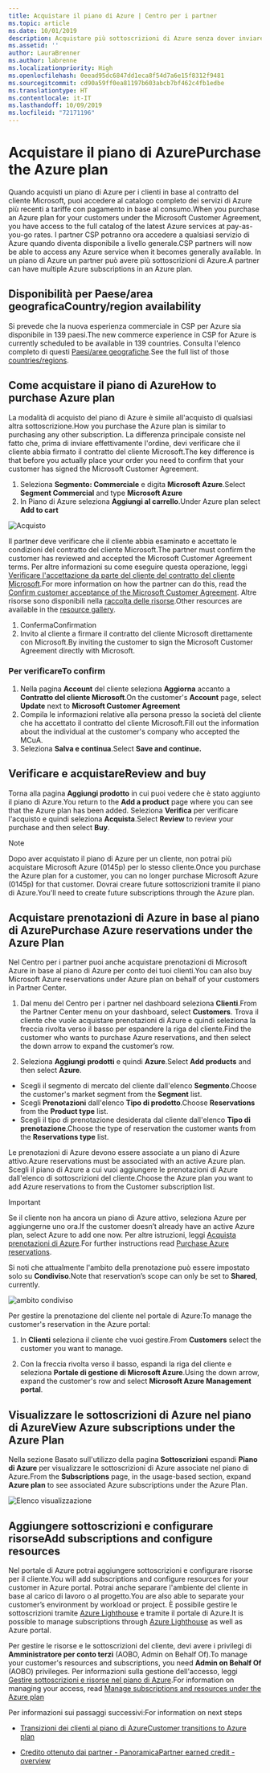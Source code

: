 ```yaml
---
title: Acquistare il piano di Azure | Centro per i partner
ms.topic: article
ms.date: 10/01/2019
description: Acquistare più sottoscrizioni di Azure senza dover inviare singoli ordini per ogni sottoscrizione
ms.assetid: ''
author: LauraBrenner
ms.author: labrenne
ms.localizationpriority: High
ms.openlocfilehash: 0eead95dc6847dd1eca8f54d7a6e15f8312f9481
ms.sourcegitcommit: cd90a59ff0ea81197b603abcb7bf462c4fb1edbe
ms.translationtype: HT
ms.contentlocale: it-IT
ms.lasthandoff: 10/09/2019
ms.locfileid: "72171196"
---
```

# <a name="purchase-the-azure-plan"></a><span data-ttu-id="b3062-103">Acquistare il piano di Azure</span><span class="sxs-lookup"><span data-stu-id="b3062-103">Purchase the Azure plan</span></span>

<span data-ttu-id="b3062-104">Quando acquisti un piano di Azure per i clienti in base al contratto del cliente Microsoft, puoi accedere al catalogo completo dei servizi di Azure più recenti a tariffe con pagamento in base al consumo.</span><span class="sxs-lookup"><span data-stu-id="b3062-104">When you purchase an Azure plan for your customers under the Microsoft Customer Agreement, you have access to the full catalog of the latest Azure services at pay-as-you-go rates.</span></span> <span data-ttu-id="b3062-105">I partner CSP potranno ora accedere a qualsiasi servizio di Azure quando diventa disponibile a livello generale.</span><span class="sxs-lookup"><span data-stu-id="b3062-105">CSP partners will now be able to access any Azure service when it becomes generally available.</span></span> <span data-ttu-id="b3062-106">In un piano di Azure un partner può avere più sottoscrizioni di Azure.</span><span class="sxs-lookup"><span data-stu-id="b3062-106">A partner can have multiple Azure subscriptions in an Azure plan.</span></span> 

## <a name="countryregion-availability"></a><span data-ttu-id="b3062-107">Disponibilità per Paese/area geografica</span><span class="sxs-lookup"><span data-stu-id="b3062-107">Country/region availability</span></span>
<span data-ttu-id="b3062-108">Si prevede che la nuova esperienza commerciale in CSP per Azure sia disponibile in 139 paesi.</span><span class="sxs-lookup"><span data-stu-id="b3062-108">The new commerce experience in CSP for Azure is currently scheduled to be available in 139 countries.</span></span> <span data-ttu-id="b3062-109">Consulta l'elenco completo di questi [Paesi/aree geografiche](https://query.prod.cms.rt.microsoft.com/cms/api/am/binary/RE3QN0x).</span><span class="sxs-lookup"><span data-stu-id="b3062-109">See the full list of those [countries/regions](https://query.prod.cms.rt.microsoft.com/cms/api/am/binary/RE3QN0x).</span></span> 

## <a name="how-to-purchase-azure-plan"></a><span data-ttu-id="b3062-110">Come acquistare il piano di Azure</span><span class="sxs-lookup"><span data-stu-id="b3062-110">How to purchase Azure plan</span></span>

<span data-ttu-id="b3062-111">La modalità di acquisto del piano di Azure è simile all'acquisto di qualsiasi altra sottoscrizione.</span><span class="sxs-lookup"><span data-stu-id="b3062-111">How you purchase the Azure plan is similar to purchasing any other subscription.</span></span> <span data-ttu-id="b3062-112">La differenza principale consiste nel fatto che, prima di inviare effettivamente l'ordine, devi verificare che il cliente abbia firmato il contratto del cliente Microsoft.</span><span class="sxs-lookup"><span data-stu-id="b3062-112">The key difference is that before you actually place your order you need to confirm that your customer has signed the Microsoft Customer Agreement.</span></span>

1. <span data-ttu-id="b3062-113">Seleziona **Segmento: Commerciale** e digita **Microsoft Azure**.</span><span class="sxs-lookup"><span data-stu-id="b3062-113">Select **Segment Commercial** and type **Microsoft Azure**</span></span> 
2. <span data-ttu-id="b3062-114">In Piano di Azure seleziona **Aggiungi al carrello**.</span><span class="sxs-lookup"><span data-stu-id="b3062-114">Under Azure plan select **Add to cart**</span></span>

![Acquisto](images/azure/Azurepurchase1.png)

<span data-ttu-id="b3062-116">Il partner deve verificare che il cliente abbia esaminato e accettato le condizioni del contratto del cliente Microsoft.</span><span class="sxs-lookup"><span data-stu-id="b3062-116">The partner must confirm the customer has reviewed and accepted the Microsoft Customer Agreement terms.</span></span> <span data-ttu-id="b3062-117">Per altre informazioni su come eseguire questa operazione, leggi [Verificare l'accettazione da parte del cliente del contratto del cliente Microsoft](https://docs.microsoft.com/en-us/partner-center/confirm-customer-agreement).</span><span class="sxs-lookup"><span data-stu-id="b3062-117">For more information on how the partner can do this, read the [Confirm customer acceptance of the Microsoft Customer Agreement](https://docs.microsoft.com/en-us/partner-center/confirm-customer-agreement).</span></span> <span data-ttu-id="b3062-118">Altre risorse sono disponibili nella [raccolta delle risorse](https://partner.microsoft.com/resources/collection/Microsoft-Customer-Agreement-in-the-CSP-program#/).</span><span class="sxs-lookup"><span data-stu-id="b3062-118">Other resources are available in the [resource gallery](https://partner.microsoft.com/resources/collection/Microsoft-Customer-Agreement-in-the-CSP-program#/).</span></span>

1. <span data-ttu-id="b3062-119">Conferma</span><span class="sxs-lookup"><span data-stu-id="b3062-119">Confirmation</span></span>
2. <span data-ttu-id="b3062-120">Invito al cliente a firmare il contratto del cliente Microsoft direttamente con Microsoft.</span><span class="sxs-lookup"><span data-stu-id="b3062-120">By inviting the customer to sign the Microsoft Customer Agreement directly with Microsoft.</span></span> 

### <a name="to-confirm"></a><span data-ttu-id="b3062-121">Per verificare</span><span class="sxs-lookup"><span data-stu-id="b3062-121">To confirm</span></span> 

1. <span data-ttu-id="b3062-122">Nella pagina **Account** del cliente seleziona **Aggiorna** accanto a **Contratto del cliente Microsoft**.</span><span class="sxs-lookup"><span data-stu-id="b3062-122">On the customer's **Account** page, select **Update** next to **Microsoft Customer Agreement**</span></span>  
2. <span data-ttu-id="b3062-123">Compila le informazioni relative alla persona presso la società del cliente che ha accettato il contratto del cliente Microsoft.</span><span class="sxs-lookup"><span data-stu-id="b3062-123">Fill out the information about the individual at the customer's company who accepted the MCuA.</span></span>
3. <span data-ttu-id="b3062-124">Seleziona **Salva e continua**.</span><span class="sxs-lookup"><span data-stu-id="b3062-124">Select **Save and continue.**</span></span>  

## <a name="review-and-buy"></a><span data-ttu-id="b3062-125">Verificare e acquistare</span><span class="sxs-lookup"><span data-stu-id="b3062-125">Review and buy</span></span>

<span data-ttu-id="b3062-126">Torna alla pagina **Aggiungi prodotto**  in cui puoi vedere che è stato aggiunto il piano di Azure.</span><span class="sxs-lookup"><span data-stu-id="b3062-126">You return to the **Add a product** page where you can see that the Azure plan has been added.</span></span> <span data-ttu-id="b3062-127">Seleziona **Verifica** per verificare l'acquisto e quindi seleziona **Acquista**.</span><span class="sxs-lookup"><span data-stu-id="b3062-127">Select **Review** to review your purchase and then select **Buy**.</span></span> 

>[!Note]
><span data-ttu-id="b3062-128">Dopo aver acquistato il piano di Azure per un cliente, non potrai più acquistare Microsoft Azure (0145p) per lo stesso cliente.</span><span class="sxs-lookup"><span data-stu-id="b3062-128">Once you purchase the Azure plan for a customer, you can no longer purchase Microsoft Azure (0145p) for that customer.</span></span> <span data-ttu-id="b3062-129">Dovrai creare future sottoscrizioni tramite il piano di Azure.</span><span class="sxs-lookup"><span data-stu-id="b3062-129">You'll need to create future subscriptions through the Azure plan.</span></span>

## <a name="purchase-azure-reservations-under-the-azure-plan"></a><span data-ttu-id="b3062-130">Acquistare prenotazioni di Azure in base al piano di Azure</span><span class="sxs-lookup"><span data-stu-id="b3062-130">Purchase Azure reservations under the Azure Plan</span></span> 
  
<span data-ttu-id="b3062-131">Nel Centro per i partner puoi anche acquistare prenotazioni di Microsoft Azure in base al piano di Azure per conto dei tuoi clienti.</span><span class="sxs-lookup"><span data-stu-id="b3062-131">You can also buy Microsoft Azure reservations under Azure plan on behalf of your customers in Partner Center.</span></span>

1. <span data-ttu-id="b3062-132">Dal menu del Centro per i partner nel dashboard seleziona **Clienti**.</span><span class="sxs-lookup"><span data-stu-id="b3062-132">From the Partner Center menu on your dashboard, select **Customers**.</span></span> <span data-ttu-id="b3062-133">Trova il cliente che vuole acquistare prenotazioni di Azure e quindi seleziona la freccia rivolta verso il basso per espandere la riga del cliente.</span><span class="sxs-lookup"><span data-stu-id="b3062-133">Find the customer who wants to purchase Azure reservations, and then select the down arrow to expand the customer’s row.</span></span> 

2. <span data-ttu-id="b3062-134">Seleziona **Aggiungi prodotti** e quindi **Azure**.</span><span class="sxs-lookup"><span data-stu-id="b3062-134">Select **Add products** and then select **Azure**.</span></span> 
- <span data-ttu-id="b3062-135">Scegli il segmento di mercato del cliente dall'elenco **Segmento**.</span><span class="sxs-lookup"><span data-stu-id="b3062-135">Choose the customer's market segment from the **Segment** list.</span></span> 
- <span data-ttu-id="b3062-136">Scegli **Prenotazioni** dall'elenco **Tipo di prodotto**.</span><span class="sxs-lookup"><span data-stu-id="b3062-136">Choose **Reservations** from the **Product type** list.</span></span> 
- <span data-ttu-id="b3062-137">Scegli il tipo di prenotazione desiderata dal cliente dall'elenco **Tipo di prenotazione**.</span><span class="sxs-lookup"><span data-stu-id="b3062-137">Choose the type of reservation the customer wants from the **Reservations type** list.</span></span> 

<span data-ttu-id="b3062-138">Le prenotazioni di Azure devono essere associate a un piano di Azure attivo.</span><span class="sxs-lookup"><span data-stu-id="b3062-138">Azure reservations must be associated with an active Azure plan.</span></span> <span data-ttu-id="b3062-139">Scegli il piano di Azure a cui vuoi aggiungere le prenotazioni di Azure dall'elenco di sottoscrizioni del cliente.</span><span class="sxs-lookup"><span data-stu-id="b3062-139">Choose the Azure plan you want to add Azure reservations to from the Customer subscription list.</span></span> 

>[!Important] 
><span data-ttu-id="b3062-140">Se il cliente non ha ancora un piano di Azure attivo, seleziona Azure per aggiungerne uno ora.</span><span class="sxs-lookup"><span data-stu-id="b3062-140">If the customer doesn’t already have an active Azure plan, select Azure to add one now.</span></span> <span data-ttu-id="b3062-141">Per altre istruzioni, leggi [Acquista prenotazioni di Azure](https://docs.microsoft.com/partner-center/azure-reservations-buying#purchase-azure-reservations).</span><span class="sxs-lookup"><span data-stu-id="b3062-141">For further instructions read [Purchase Azure reservations](https://docs.microsoft.com/partner-center/azure-reservations-buying#purchase-azure-reservations).</span></span>

<span data-ttu-id="b3062-142">Si noti che attualmente l'ambito della prenotazione può essere impostato solo su **Condiviso**.</span><span class="sxs-lookup"><span data-stu-id="b3062-142">Note that reservation’s scope can only be set to **Shared**, currently.</span></span> 

![ambito condiviso](images/azure/scopeshared.png)

<span data-ttu-id="b3062-144">Per gestire la prenotazione del cliente nel portale di Azure:</span><span class="sxs-lookup"><span data-stu-id="b3062-144">To manage the customer's reservation in the Azure portal:</span></span> 

1. <span data-ttu-id="b3062-145">In **Clienti** seleziona il cliente che vuoi gestire.</span><span class="sxs-lookup"><span data-stu-id="b3062-145">From **Customers** select the customer you want to manage.</span></span> 

2. <span data-ttu-id="b3062-146">Con la freccia rivolta verso il basso, espandi la riga del cliente e seleziona **Portale di gestione di Microsoft Azure**.</span><span class="sxs-lookup"><span data-stu-id="b3062-146">Using the down arrow, expand the customer's row and select **Microsoft Azure Management portal**.</span></span>  
 
## <a name="view-azure-subscriptions-under-the-azure-plan"></a><span data-ttu-id="b3062-147">Visualizzare le sottoscrizioni di Azure nel piano di Azure</span><span class="sxs-lookup"><span data-stu-id="b3062-147">View Azure subscriptions under the Azure Plan</span></span> 

<span data-ttu-id="b3062-148">Nella sezione Basato sull'utilizzo della pagina **Sottoscrizioni** espandi **Piano di Azure** per visualizzare le sottoscrizioni di Azure associate nel piano di Azure.</span><span class="sxs-lookup"><span data-stu-id="b3062-148">From the **Subscriptions** page, in the usage-based section, expand **Azure plan** to see associated Azure subscriptions under the Azure Plan.</span></span>

![Elenco visualizzazione](images/azure/viewlist.png)


## <a name="add-subscriptions-and-configure-resources"></a><span data-ttu-id="b3062-150">Aggiungere sottoscrizioni e configurare risorse</span><span class="sxs-lookup"><span data-stu-id="b3062-150">Add subscriptions and configure resources</span></span>

<span data-ttu-id="b3062-151">Nel portale di Azure potrai aggiungere sottoscrizioni e configurare risorse per il cliente.</span><span class="sxs-lookup"><span data-stu-id="b3062-151">You will add subscriptions and configure resources for your customer in Azure portal.</span></span> <span data-ttu-id="b3062-152">Potrai anche separare l'ambiente del cliente in base al carico di lavoro o al progetto.</span><span class="sxs-lookup"><span data-stu-id="b3062-152">You are also able to separate your customer’s environment by workload or project.</span></span> <span data-ttu-id="b3062-153">È possibile gestire le sottoscrizioni tramite [Azure Lighthouse](https://azure.microsoft.com/services/azure-lighthouse/) e tramite il portale di Azure.</span><span class="sxs-lookup"><span data-stu-id="b3062-153">It is possible to manage subscriptions through [Azure Lighthouse](https://azure.microsoft.com/services/azure-lighthouse/) as well as Azure portal.</span></span> 

<span data-ttu-id="b3062-154">Per gestire le risorse e le sottoscrizioni del cliente, devi avere i privilegi di **Amministratore per conto terzi** (AOBO, Admin on Behalf Of).</span><span class="sxs-lookup"><span data-stu-id="b3062-154">To manage your customer's resources and subscriptions, you need **Admin on Behalf Of** (AOBO) privileges.</span></span> <span data-ttu-id="b3062-155">Per informazioni sulla gestione dell'accesso, leggi [Gestire sottoscrizioni e risorse nel piano di Azure](azure-plan-manage.md).</span><span class="sxs-lookup"><span data-stu-id="b3062-155">For information on managing your access, read [Manage subscriptions and resources under the Azure plan](azure-plan-manage.md)</span></span>

<span data-ttu-id="b3062-156">Per informazioni sui passaggi successivi:</span><span class="sxs-lookup"><span data-stu-id="b3062-156">For information on next steps</span></span>

- [<span data-ttu-id="b3062-157">Transizioni dei clienti al piano di Azure</span><span class="sxs-lookup"><span data-stu-id="b3062-157">Customer transitions to Azure plan</span></span>](azure-plan-transition.md)

- [<span data-ttu-id="b3062-158">Credito ottenuto dai partner - Panoramica</span><span class="sxs-lookup"><span data-stu-id="b3062-158">Partner earned credit - overview</span></span>](partner-earned-credit.md)







            




    

  













    



    